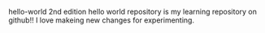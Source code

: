 hello-world 2nd edition
hello world repository is my learning repository on github!!
I love makeing new changes for experimenting.
